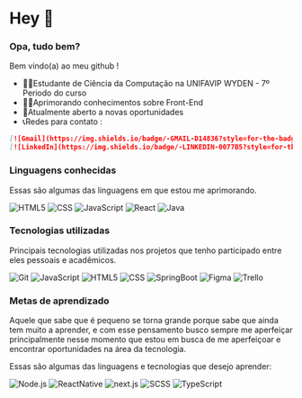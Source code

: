 # Hey 👋


### Opa, tudo bem?

Bem vindo(a) ao meu github !

 - 👨‍🎓Estudante de Ciência da Computação na UNIFAVIP WYDEN -  7º Periodo do curso
 - 👨‍💻Aprimorando conhecimentos sobre Front-End 
 - 🔎Atualmente aberto a novas oportunidades
 - 📞Redes para contato :  
```markdown
[![Gmail](https://img.shields.io/badge/-GMAIL-D14836?style=for-the-badge&logo=gmail&logoColor=white)](mailto:thiagonunes026@gmail.com)
[![LinkedIn](https://img.shields.io/badge/-LINKEDIN-0077B5?style=for-the-badge&logo=linkedin&logoColor=white)](https://www.linkedin.com/in/thiago-gouv%C3%AAa-aa3bb915a/)
```
### Linguagens conhecidas

Essas são algumas das linguagens em que estou me aprimorando.

![HTML5](https://img.shields.io/badge/-HTML5-222222?style=flat&logo=html5)
![CSS](https://img.shields.io/badge/-CSS-222222?style=flat&logo=css3&logoColor=blue)
![JavaScript](https://img.shields.io/badge/-JavaScript-222222?style=flat&logo=javascript)
![React](https://img.shields.io/badge/-React-222222?style=flat&logo=React&logoColor=61DAFB)
![Java](https://img.shields.io/badge/-Java-222222?style=flat&logo=java&logoColor=white)


### Tecnologias utilizadas

Principais tecnologias utilizadas nos projetos que tenho participado entre eles pessoais e acadêmicos.

![Git](https://img.shields.io/badge/-Git-222222?style=flat&logo=git&logoColor=F05032)
![JavaScript](https://img.shields.io/badge/-JavaScript-222222?style=flat&logo=javascript)
![HTML5](https://img.shields.io/badge/-HTML5-222222?style=flat&logo=html5)
![CSS](https://img.shields.io/badge/-CSS-222222?style=flat&logo=css3&logoColor=blue)
![SpringBoot](https://img.shields.io/badge/-SpringBoot-222222?style=flat&logo=spring&logoColor=green)
![Figma](https://img.shields.io/badge/-Figma-222222?style=flat&logo=figma&logoColor=violet)
![Trello](https://img.shields.io/badge/-Trello-222222?style=flat&logo=trello&logoColor=blue)

### Metas de aprendizado

Aquele que sabe que é pequeno se torna grande porque sabe que ainda tem muito a aprender, e  com esse pensamento busco sempre me aperfeiçar principalmente nesse momento que estou em busca de me aperfeiçoar e encontrar oportunidades na área da tecnologia.

Essas são algumas das linguagens e tecnologias que desejo aprender:

![Node.js](https://img.shields.io/badge/-Node.js-222222?style=flat&logo=node.js&logoColor=339933)
![ReactNative](https://img.shields.io/badge/-ReactNative-222222?style=flat&logo=React&logoColor=61DAFB)
![next.js](https://img.shields.io/badge/nextjs-%23000000.svg?&style=for-the-badge&logo=next.js&logoColor=white")
![SCSS](https://img.shields.io/badge/SASS-hotpink.svg?&style=for-the-badge&logo=SASS&logoColor=white")
![TypeScript](https://img.shields.io/badge/typescript-%23007ACC.svg?&style=for-the-badge&logo=typescript&logoColor=white")
